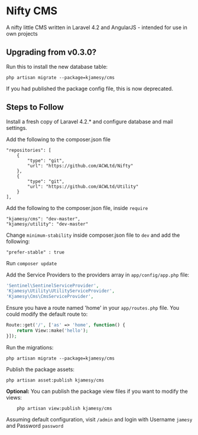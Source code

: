 # Nifty CMS

A nifty little CMS written in Laravel 4.2 and AngularJS - intended for use in own projects

## Upgrading from v0.3.0? 
Run this to install the new database table:

```shell
php artisan migrate --package=kjamesy/cms
```

If you had published the package config file, this is now deprecated.

## Steps to Follow
Install a fresh copy of Laravel 4.2.* and configure database and mail settings.

Add the following to the composer.json file

```shell
"repositories": [   
    {
      	"type": "git",
        "url": "https://github.com/ACWLtd/Nifty"
    },
    {
        "type": "git",
        "url": "https://github.com/ACWLtd/Utility"
    }        
],	
```  

Add the following to the composer.json file, inside ```require```

```shell
"kjamesy/cms": "dev-master",
"kjamesy/utility": "dev-master" 
``` 

Change ```minimum-stability``` inside composer.json file to ```dev``` and add the following:

```shell
"prefer-stable" : true
``` 

Run ``` composer update ```

Add the Service Providers to the providers array in ```app/config/app.php``` file:

```php
'Sentinel\SentinelServiceProvider',
'Kjamesy\Utility\UtilityServiceProvider',
'Kjamesy\Cms\CmsServiceProvider',
```   

Ensure you have a route named 'home' in your ```app/routes.php``` file. You could modify the default route to:

```php  
Route::get('/', ['as' => 'home', function() {
	return View::make('hello');
}]);
``` 

Run the migrations:

```shell
php artisan migrate --package=kjamesy/cms
```

Publish the package assets: 

```shell
php artisan asset:publish kjamesy/cms
```

__Optional:__ You can publish the package view files if you want to modify the views:

```shell
	php artisan view:publish kjamesy/cms
```  

Assuming default configuration, visit  ```/admin``` and login with Username ```jamesy``` and Password ```password```